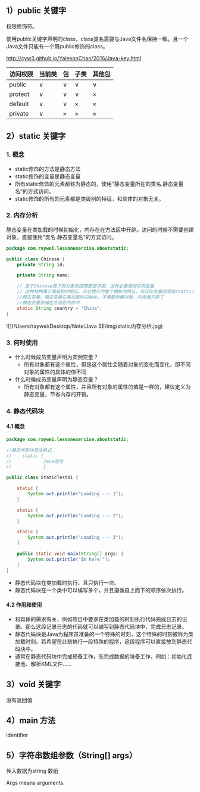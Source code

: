## 1）public 关键字

权限修饰符。

使用public关键字声明的class，class类名需要与Java文件名保持一致。且一个Java文件只能有一个用public修饰的class。

http://cyw3.github.io/YalesonChan/2016/Java-key.html

| 访问权限 | 当前类 | 包   | 子类 | 其他包 |
| -------- | ------ | ---- | ---- | ------ |
| public   | ∨      | ∨    | ∨    | ∨      |
| protect  | ∨      | ∨    | ∨    | ×      |
| default  | ∨      | ∨    | ×    | ×      |
| private  | ∨      | ×    | ×    | ×      |

## 2）static 关键字

### 1. 概念

- static修饰的方法是静态方法
- static修饰的变量是静态变量
- 所有static修饰的元素都称为静态的，使用"静态变量所在的类名.静态变量名"的方式访问。
- static修饰的所有的元素都是类级别的特征，和具体的对象无关。

### 2. 内存分析

静态变量在类加载的时候初始化，内存在在方法区中开辟。访问的时候不需要创建对象，直接使用"类名.静态变量名"的方式访问。

```java
package com.raywei.lessonexercise.aboutstatic;

public class Chinese {
    private String id;

    private String name;

    // 由于Chinese类下的对象的国籍都是中国，没有必要使用实例变量
    // 这种特种属于类级别的特征，可以提升为整个模板的特征，可以在变量前添加static关键字修饰
    //静态变量，静态变量在类加载时初始化，不需要创建对象，内存就开辟了
    //静态变量存储在方法区内存中
    static String country = "China";
}


```



![](/Users/raywei/Desktop/Note/Java SE/img/static内存分析.jpg)

### 3. 何时使用

- 什么时候成员变量声明为实例变量？
  - 所有对象都有这个属性，但是这个属性会随着对象的变化而变化，即不同对象的属性的具体的值不同
- 什么时候成员变量声明为静态变量？
  - 所有对象都有这个属性，并且所有对象的属性的值是一样的，建议定义为静态变量，节省内存的开销。

### 4. 静态代码块

#### 4.1 概念

```java
package com.raywei.lessonexercise.aboutstatic;

//静态代码块语法格式：
//    static {
//            Java语句
//            }

public class StaticTest01 {

    static {
        System.out.println("Loading --- 1");
    }

    static {
        System.out.println("Loading --- 2");
    }

    static {
        System.out.println("Loading --- 3");
    }

    public static void main(String[] args) {
        System.out.println("Im here!");
    }
}

```

- 静态代码块在类加载时执行，且只执行一次。
- 静态代码块在一个类中可以编写多个，并且遵循自上而下的顺序依次执行。

#### 4.2 作用和使用

- 和具体的需求有关，例如项目中要求在类加载的时刻执行代码完成日志的记录。那么这段记录日志的代码就可以编写到静态代码块中，完成日志记录。
- 静态代码块是Java为程序员准备的一个特殊的时刻，这个特殊的时刻被称为类加载时刻。若希望在此刻执行一段特殊的程序，这段程序可以直接放到静态代码块中。
- 通常在静态代码块中完成预备工作，先完成数据的准备工作，例如：初始化连接池、解析XML文件……

## 3）void 关键字

没有返回值

## 4）main 方法

identifier

## 5）字符串数组参数（String[] args）

传入数据为string 数组

Args means arguments.

